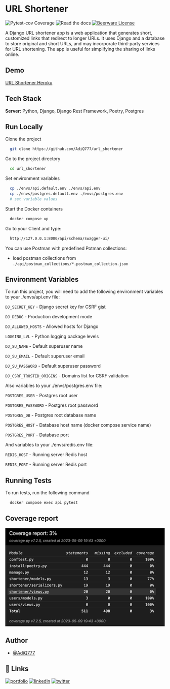 
# URL Shortener

![Pytest-cov Coverage](https://img.shields.io/badge/Coverage-100%25-brightgreen)
![Read the docs](https://img.shields.io/badge/Documentation-Yes-green)
[![Beerware License](https://img.shields.io/badge/License-Beerware-blue)](https://github.com/AdiQ777/url_shortener/blob/master/LICENSE)

A Django URL shortener app is a web application that generates short, customized links that redirect to longer URLs. It uses Django and a database to store original and short URLs, and may incorporate third-party services for URL shortening. The app is useful for simplifying the sharing of links online.



## Demo

[URL Shortener Heroku](https://young-ravine-69382.herokuapp.com/api/schema/swagger-ui/)

## Tech Stack


**Server:** Python, Django, Django Rest Framework, Poetry, Postgres


## Run Locally

Clone the project

```bash
  git clone https://github.com/AdiQ777/url_shortener
```

Go to the project directory

```bash
  cd url_shortener
```

Set environment variables

```bash
  cp ./envs/api.default.env ./envs/api.env
  cp ./envs/postgres.default.env ./envs/postgres.env
  # set variable values
```

Start the Docker containers

```bash
  docker compose up
```

Go to your Client and type:

```bash
  http://127.0.0.1:8000/api/schema/swagger-ui/
```

You can use Postman with predefined Potman collections:
- load postman collections from `./api/postman_collections/*.postman_collection.json`

## Environment Variables

To run this project, you will need to add the following environment variables to your ./envs/api.env file:

`DJ_SECRET_KEY` - Django secret key for CSRF [gist](https://gist.github.com/AdiQ777/761ccf7cadc6cd885776623576cb593c)

`DJ_DEBUG` - Production development mode

`DJ_ALLOWED_HOSTS` - Allowed hosts for Django

`LOGGING_LVL` - Python logging package levels

`DJ_SU_NAME` - Default superuser name

`DJ_SU_EMAIL` - Default superuser email

`DJ_SU_PASSWORD` - Default superuser password

`DJ_CSRF_TRUSTED_ORIGINS` - Domains list for CSRF validation

Also variables to your ./envs/postgres.env file:

`POSTGRES_USER` - Postgres root user

`POSTGRES_PASSWORD` - Postgres root password

`POSTGRES_DB` - Postgres root database name

`POSTGRES_HOST` - Database host name (docker compose service name)

`POSTGRES_PORT` - Database port

And variables to your ./envs/redis.env file:

`REDIS_HOST` - Running server Redis host

`REDIS_PORT` - Running server Redis port

## Running Tests

To run tests, run the following command

```bash
  docker compose exec api pytest
```


## Coverage report

![Coverage report](https://raw.githubusercontent.com/AdiQ777/url_shortener/e566805d2a8868f821378e06d2959fa5cbfef6c3/screenshots/Screenshot%202023-05-09%20at%2021.44.58.png?token=GHSAT0AAAAAACBM3CKUM6P5POXMUNEULQHAZC2UT5A)



## Author

- [@AdiQ777](https://github.com/AdiQ777)


## 🔗 Links
[![portfolio](https://img.shields.io/badge/my_portfolio-000?style=for-the-badge&logo=ko-fi&logoColor=white)](https://github.com/AdiQ777?tab=repositories)
[![linkedin](https://img.shields.io/badge/linkedin-0A66C2?style=for-the-badge&logo=linkedin&logoColor=white)](https://www.linkedin.com/in/adrian-balicki-22095b8b/)
[![twitter](https://img.shields.io/badge/twitter-1DA1F2?style=for-the-badge&logo=twitter&logoColor=white)](https://twitter.com/)

